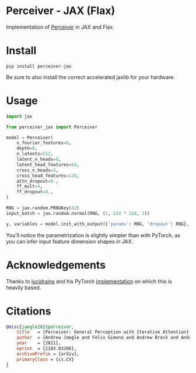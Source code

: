 # Perceiver - JAX (Flax)

Implementation of [Perceiver](https://arxiv.org/abs/2103.03206) in JAX and Flax.

# Install

```shell
pip install perceiver-jax
```

Be sure to also install the correct accelerated jaxlib for your hardware.

# Usage

```python
import jax

from perceiver_jax import Perceiver

model = Perceiver(
    n_fourier_features=6,
    depth=8,
    n_latents=512,
    latent_n_heads=8,
    latent_head_features=64,
    cross_n_heads=2,
    cross_head_features=128,
    attn_dropout=0.,
    ff_mult=4,
    ff_dropout=0.,
)

RNG = jax.random.PRNGKey(42)
input_batch = jax.random.normal(RNG, (1, 224 * 224, 3))

y, variables = model.init_with_output({'params': RNG, 'dropout': RNG}, input_batch)
```

You'll notice the parametrization is slightly simpler than with PyTorch, as you can infer 
input feature dimension shapes in JAX.

# Acknowledgements

Thanks to [lucidrains](https://github.com/lucidrains/) and his PyTorch
[implementation](https://github.com/lucidrains/perceiver-pytorch/) on which this is heavily based.

# Citations

```bibtex
@misc{jaegle2021perceiver,
    title   = {Perceiver: General Perception with Iterative Attention},
    author  = {Andrew Jaegle and Felix Gimeno and Andrew Brock and Andrew Zisserman and Oriol Vinyals and Joao Carreira},
    year    = {2021},
    eprint  = {2103.03206},
    archivePrefix = {arXiv},
    primaryClass = {cs.CV}
}
```
